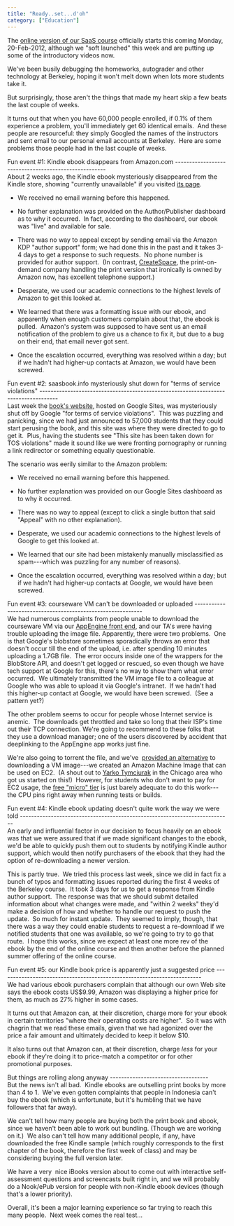 ```yaml
---
title: "Ready..set...d'oh"
category: ["Education"]
---
```


The [online version of our SaaS course](http://saas-class.org/) officially starts this coming Monday, 20-Feb-2012, although we "soft launched" this week and are putting up some of the introductory videos now.

We've been busily debugging the homeworks, autograder and other technology at Berkeley, hoping it won't melt down when lots more students take it.

But surprisingly, those aren't the things that made my heart skip a few beats the last couple of weeks.

It turns out that when you have 60,000 people enrolled, if 0.1% of them experience a problem, you'll immediately get 60 identical emails.  And these people are resourceful: they simply Googled the names of the instructors and sent email to our personal email accounts at Berkeley.  Here are some problems those people had in the last couple of weeks.

Fun event #1: Kindle ebook disappears from Amazon.com
-----------------------------------------------------\
About 2 weeks ago, the Kindle ebook mysteriously disappeared from the Kindle store, showing "currently unavailable" if you visited [its page](http://www.amazon.com/dp/B006WU5G4C).

-   We received no email warning before this happened.

-   No further explanation was provided on the Author/Publisher dashboard as to why it occurred.  In fact, according to the dashboard, our ebook was "live" and available for sale.

-   There was no way to appeal except by sending email via the Amazon KDP "author support" form; we had done this in the past and it takes 3-4 days to get a response to such requests.  No phone number is provided for author support.  (In contrast, [CreateSpace](http://createspace.com/), the print-on-demand company handling the print version that ironically is owned by Amazon now, has excellent telephone support.)

-   Desperate, we used our academic connections to the highest levels of Amazon to get this looked at.

-   We learned that there was a formatting issue with our ebook, and apparently when enough customers complain about that, the ebook is pulled.  Amazon's system was supposed to have sent us an email notification of the problem to give us a chance to fix it, but due to a bug on their end, that email never got sent.

-   Once the escalation occurred, everything was resolved within a day; but if we hadn't had higher-up contacts at Amazon, we would have been screwed.

Fun event #2: saasbook.info mysteriously shut down for "terms of service violations"
------------------------------------------------------------------------------------\
Last week the [book's website](http://saasbook.info/), hosted on Google Sites, was mysteriously shut off by Google "for terms of service violations".  This was puzzling and panicking, since we had just announced to 57,000 students that they could start perusing the book, and this site was where they were directed to go to get it.  Plus, having the students see "This site has been taken down for TOS violations" made it sound like we were fronting pornography or running a link redirector or something equally questionable.

The scenario was eerily similar to the Amazon problem:

-   We received no email warning before this happened.

-   No further explanation was provided on our Google Sites dashboard as to why it occurred.

-   There was no way to appeal (except to click a single button that said "Appeal" with no other explanation).

-   Desperate, we used our academic connections to the highest levels of Google to get this looked at.

-   We learned that our site had been mistakenly manually misclassified as spam---which was puzzling for any number of reasons).

-   Once the escalation occurred, everything was resolved within a day; but if we hadn't had higher-up contacts at Google, we would have been screwed.

Fun event #3: courseware VM can't be downloaded or uploaded
-----------------------------------------------------------\
We had numerous complaints from people unable to download the courseware VM via our [AppEngine front end](http://saasbook.appspot.com/), and our TA's were having trouble uploading the image file. Apparently, there were two problems.  One is that Google's blobstore sometimes sporadically throws an error that doesn't occur till the end of the upload, i.e. after spending 10 minutes uploading a 1.7GB file.  The error occurs inside one of the wrappers for the BlobStore API, and doesn't get logged or rescued, so even though we have tech support at Google for this, there's no way to show them what error occurred.  We ultimately transmitted the VM image file to a colleague at Google who was able to upload it via Google's intranet.  If we hadn't had this higher-up contact at Google, we would have been screwed.  (See a pattern yet?)

The other problem seems to occur for people whose Internet service is anemic.  The downloads get throttled and take so long that their ISP's time out their TCP connection. We're going to recommend to these folks that they use a download manager; one of the users discovered by accident that deeplinking to the AppEngine app works just fine.

We're also going to torrent the file, and we've  [provided an alternative](http://saasbook.info/bookware-vm-instructions) to downloading a VM image---we created an Amazon Machine Image that can be used on EC2.  (A shout out to [Yarko Tymciurak](http://www.google.com/url?sa=t&rct=j&q=yarko%20tymciurak&source=web&cd=2&ved=0CCoQFjAB&url=https%3A%2F%2Fplus.google.com%2F112974129603800923888&ei=Eiw8T6zeEamgiQKukKihAQ&usg=AFQjCNHlJ1AQIVnOnDN6ZewEFibMS9n1uQ) in the Chicago area who got us started on this!)  However, for students who don't want to pay for EC2 usage, the [free "micro" tier](http://aws.amazon.com/free) is just barely adequate to do this work---the CPU pins right away when running tests or builds.

Fun event #4: Kindle ebook updating doesn't quite work the way we were told
---------------------------------------------------------------------------\
An early and influential factor in our decision to focus heavily on an ebook was that we were assured that if we made significant changes to the ebook, we'd be able to quickly push them out to students by notifying Kindle author support, which would then notify purchasers of the ebook that they had the option of re-downloading a newer version.

This is partly true.  We tried this process last week, since we did in fact fix a bunch of typos and formatting issues reported during the first 4 weeks of the Berkeley course.  It took 3 days for us to get a response from Kindle author support.  The response was that we should submit detailed information about what changes were made, and "within 2 weeks" they'd make a decision of how and whether to handle our request to push the update.  So much for instant update.  They seemed to imply, though, that there was a way they could enable students to request a re-download if we notified students that one was available, so we're going to try to go that route.  I hope this works, since we expect at least one more rev of the ebook by the end of the online course and then another before the planned summer offering of the online course.

Fun event #5: our Kindle book price is apparently just a suggested price
------------------------------------------------------------------------\
We had various ebook purchasers complain that although our own Web site says the ebook costs US$9.99, Amazon was displaying a higher price for them, as much as 27% higher in some cases.

It turns out that Amazon can, at their discretion, charge more for your ebook in certain territories "where their operating costs are higher".  So it was with chagrin that we read these emails, given that we had agonized over the price a fair amount and ultimately decided to keep it below $10.

It also turns out that Amazon can, at their discretion, charge *less* for your ebook if they're doing it to price-match a competitor or for other promotional purposes.

But things are rolling along anyway
-----------------------------------\
But the news isn't all bad.  Kindle ebooks are outselling print books by more than 4 to 1.  We've even gotten complaints that people in Indonesia can't buy the ebook (which is unfortunate, but it's humbling that we have followers that far away).

We can't tell how many people are buying both the print book and ebook, since we haven't been able to work out bundling. (Though we are working on it.)  We also can't tell how many additional people, if any, have downloaded the free Kindle sample (which roughly corresponds to the first chapter of the book, therefore the first week of class) and may be considering buying the full version later.

We have a very  nice iBooks version about to come out with interactive self-assessment questions and screencasts built right in, and we will probably do a Nook/ePub version for people with non-Kindle ebook devices (though that's a lower priority).

Overall, it's been a major learning experience so far trying to reach this many people.  Next week comes the real test...
